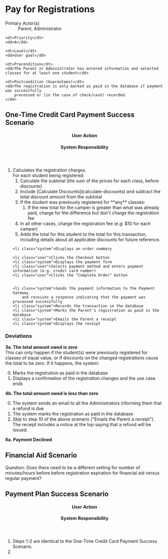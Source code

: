 # Pay for Registrations #

<dl class="use-case-properties">
	<dt>Primary Actor(s)</dt>
	<dd>Parent, Administrator</dd>
	
	<dt>Priority</dt>
	<dd>A</dd>
	
	<dt>Level</dt>
	<dd>User goal</dd>
	
	<dt>Precondition</dt>
	<dd>The Parent or Administrator has entered information and selected classes for at least one student</dd>
	
	<dt>Postcondition (Guarantees)</dt>
	<dd>The registration is only marked as paid in the database if payment was successfully
		processed or (in the case of check/cash) recorded.
	</dd>
</dl>

## One-Time Credit Card Payment Success Scenario ##

<header class="scenario-columns-header">
	<h4>User Action</h4>
	<h4>System Responsibility</h4>
</header>

<ol class="scenario">
	<li class="system">Calculates the registration charges.<br>
	For each student being registered:
		<ol>
			<li>Calculate the subtotal (the sum of the prices for each class, before discounts)
			<li>Include [Calculate Discounts](calculate-discounts) and subtract
				the total discount amount from the subtotal
			<li>If the student was previously registered for **any** classes:
				<ol>
					<li>If the new total for the camper is greater than what was already paid,
						charge for the difference but don't charge the registration fee
				</ol>
			</li>
			<li>In all other cases, charge the registration fee (e.g. $10 for each camper)
			<li>Adds the total for this student to the total for this transaction,
				including details about all applicable discounts for future reference.
		</ol>
	</li>

	<li class="system">Displays an order summary
	
	<li class="user">Clicks the Checkout button
	<li class="system">Displays the payment form
	<li class="user">Selects payment method and enters payment information (e.g. credit card number)
	<li class="user">Clicks the "Complete Order" button

	
	<li class="system">Sends the payment information to the Payment Gateway
		and receives a response indicating that the payment was processed successfully
	<li class="system">Records the transaction in the database
	<li class="system">Marks the Parent's registration as paid in the database
	<li class="system">Emails the Parent a receipt
	<li class="system">Displays the receipt
</ol>

### Deviations ###

__3a. The total amount owed is zero__  
This can only happen if the student(s) were previously registered for classes of equal value, or if
discounts on the changed registrations cause the total to be zero. If it happens, the system:

0. Marks the registration as paid in the database
0. Displays a confirmation of the registration changes and the use case ends

__4b. The total amount owed is less than zero__

0. The system sends an email to all the Administrators informing them that a refund is due
0. The system  marks the registration as paid in the database
0. Skip to step 10 of the above scenario ("Emails the Parent a receipt"). The receipt includes a notice at
the top saying that a refund will be issued.

__6a. Payment Declined__  


## Financial Aid Scenario ##

Question: Does there need to be a different setting for number of minutes/hours before before
registration expiration for financial aid versus regular payment?

## Payment Plan Success Scenario ##

<header class="scenario-columns-header">
	<h4>User Action</h4>
	<h4>System Responsibility</h4>
</header>

<ol class="scenario">
	<li class="user">Steps 1-2 are identical to the One-Time Credit Card Payment Success Scenario.
	<li class="system">
</ol>